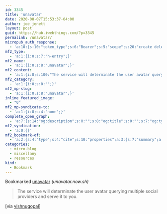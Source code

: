 ```yaml
---
id: 3345
title: 'unavatar'
date: 2020-08-07T15:53:37-04:00
author: joe jenett
layout: post
guid: https://hub.iwebthings.com/?p=3345
permalink: /unavatar/
micropub_auth_response:
  - 'a:10:{s:10:"token_type";s:6:"Bearer";s:5:"scope";s:20:"create delete update";s:2:"me";s:27:"https://hub.iwebthings.com/";s:9:"issued_by";s:54:"https://hub.iwebthings.com/wp-json/indieauth/1.0/token";s:9:"client_id";s:20:"https://omnibear.com";s:11:"client_name";s:8:"Omnibear";s:11:"client_icon";s:29:"https://omnibear.com/logo.svg";s:9:"issued_at";i:1591353809;s:4:"user";i:1;s:13:"last_accessed";i:1596829776;}'
mf2_type:
  - 'a:1:{i:0;s:7:"h-entry";}'
mf2_name:
  - 'a:1:{i:0;s:8:"unavatar";}'
mf2_content:
  - 'a:1:{i:0;s:100:"The service will determinate the user avatar querying multiple social providers and serve it to you.";}'
mf2_category:
  - 'a:1:{i:0;s:0:"";}'
mf2_mp-slug:
  - 'a:1:{i:0;s:8:"unavatar";}'
inline_featured_image:
  - "0"
mf2_mp-syndicate-to:
  - 'a:1:{i:0;s:4:"none";}'
complete_open_graph:
  - 'a:7:{s:14:"og:description";s:0:"";s:8:"og:title";s:0:"";s:7:"og:type";s:0:"";s:12:"twitter:card";s:7:"summary";s:15:"twitter:creator";s:0:"";s:19:"twitter:description";s:0:"";s:8:"og:image";s:0:"";}'
mf2_syndication:
  - 'a:0:{}'
mf2_bookmark-of:
  - 'a:2:{s:4:"type";s:4:"cite";s:10:"properties";a:3:{s:7:"summary";a:1:{i:0;s:100:"The service will determinate the user avatar querying multiple social providers and serve it to you.";}s:4:"name";a:1:{i:0;s:8:"unavatar";}s:3:"url";a:1:{i:0;s:24:"https://unavatar.now.sh/";}}}'
categories:
  - micro-blog
  - miscellany
  - resources
kind:
  - Bookmark
---
```

Bookmarked [unavatar](https://unavatar.now.sh/) _(unavatar.now.sh)_

> The service will determinate the user avatar querying multiple social providers and serve it to you.

\[via [vishnugopal](https://pinboard.in/u:vishnugopal)\]